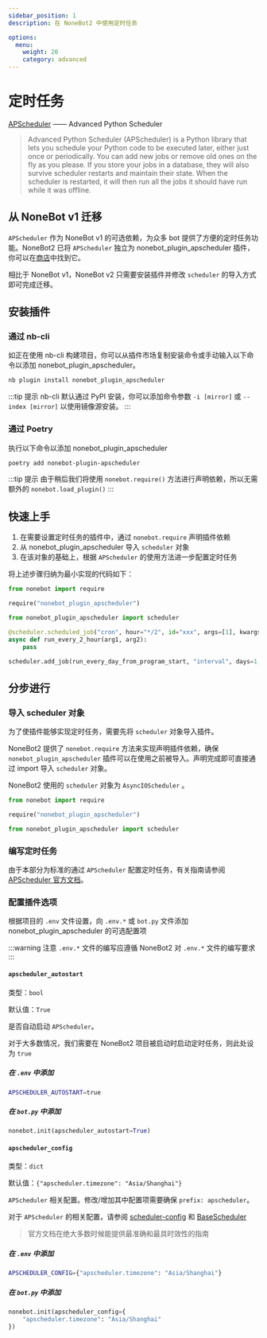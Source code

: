 ```yaml
---
sidebar_position: 1
description: 在 NoneBot2 中使用定时任务

options:
  menu:
    weight: 20
    category: advanced
---
```


# 定时任务

[APScheduler](https://apscheduler.readthedocs.io/en/3.x/) —— Advanced Python Scheduler

> Advanced Python Scheduler (APScheduler) is a Python library that lets you schedule your Python code to be executed later, either just once or periodically. You can add new jobs or remove old ones on the fly as you please. If you store your jobs in a database, they will also survive scheduler restarts and maintain their state. When the scheduler is restarted, it will then run all the jobs it should have run while it was offline.

## 从 NoneBot v1 迁移

`APScheduler` 作为 NoneBot v1 的可选依赖，为众多 bot 提供了方便的定时任务功能。NoneBot2 已将 `APScheduler` 独立为 nonebot_plugin_apscheduler 插件，你可以在[商店](/store)中找到它。

相比于 NoneBot v1，NoneBot v2 只需要安装插件并修改 `scheduler` 的导入方式即可完成迁移。

## 安装插件

### 通过 nb-cli

如正在使用 nb-cli 构建项目，你可以从插件市场复制安装命令或手动输入以下命令以添加 nonebot_plugin_apscheduler。

```bash
nb plugin install nonebot_plugin_apscheduler
```

:::tip 提示
nb-cli 默认通过 PyPI 安装，你可以添加命令参数 `-i [mirror]` 或 `--index [mirror]` 以使用镜像源安装。
:::

### 通过 Poetry

执行以下命令以添加 nonebot_plugin_apscheduler

```bash
poetry add nonebot-plugin-apscheduler
```

:::tip 提示
由于稍后我们将使用 `nonebot.require()` 方法进行声明依赖，所以无需额外的 `nonebot.load_plugin()`
:::

## 快速上手

1. 在需要设置定时任务的插件中，通过 `nonebot.require` 声明插件依赖
2. 从 nonebot_plugin_apscheduler 导入 `scheduler` 对象
3. 在该对象的基础上，根据 `APScheduler` 的使用方法进一步配置定时任务

将上述步骤归纳为最小实现的代码如下：

```python {3,5}
from nonebot import require

require("nonebot_plugin_apscheduler")

from nonebot_plugin_apscheduler import scheduler

@scheduler.scheduled_job("cron", hour="*/2", id="xxx", args=[1], kwargs={"arg2": 2})
async def run_every_2_hour(arg1, arg2):
    pass

scheduler.add_job(run_every_day_from_program_start, "interval", days=1, id="xxx")
```

## 分步进行

### 导入 scheduler 对象

为了使插件能够实现定时任务，需要先将 `scheduler` 对象导入插件。

NoneBot2 提供了 `nonebot.require` 方法来实现声明插件依赖，确保 `nonebot_plugin_apscheduler` 插件可以在使用之前被导入。声明完成即可直接通过 import 导入 `scheduler` 对象。

NoneBot2 使用的 `scheduler` 对象为 `AsyncIOScheduler` 。

```python {3,5}
from nonebot import require

require("nonebot_plugin_apscheduler")

from nonebot_plugin_apscheduler import scheduler
```

### 编写定时任务

由于本部分为标准的通过 `APScheduler` 配置定时任务，有关指南请参阅 [APScheduler 官方文档](https://apscheduler.readthedocs.io/en/3.x/userguide.html#adding-jobs)。

### 配置插件选项

根据项目的 `.env` 文件设置，向 `.env.*` 或 `bot.py` 文件添加 nonebot_plugin_apscheduler 的可选配置项

:::warning 注意
`.env.*` 文件的编写应遵循 NoneBot2 对 `.env.*` 文件的编写要求
:::

#### `apscheduler_autostart`

类型：`bool`

默认值：`True`

是否自动启动 `APScheduler`。

对于大多数情况，我们需要在 NoneBot2 项目被启动时启动定时任务，则此处设为 `true`

##### 在 `.env` 中添加

```bash
APSCHEDULER_AUTOSTART=true
```

##### 在 `bot.py` 中添加

```python
nonebot.init(apscheduler_autostart=True)
```

#### `apscheduler_config`

类型：`dict`

默认值：`{"apscheduler.timezone": "Asia/Shanghai"}`

`APScheduler` 相关配置。修改/增加其中配置项需要确保 `prefix: apscheduler`。

对于 `APScheduler` 的相关配置，请参阅 [scheduler-config](https://apscheduler.readthedocs.io/en/3.x/userguide.html#scheduler-config) 和 [BaseScheduler](https://apscheduler.readthedocs.io/en/3.x/modules/schedulers/base.html#apscheduler.schedulers.base.BaseScheduler)

> 官方文档在绝大多数时候能提供最准确和最具时效性的指南

##### 在 `.env` 中添加

```bash
APSCHEDULER_CONFIG={"apscheduler.timezone": "Asia/Shanghai"}
```

##### 在 `bot.py` 中添加

```python
nonebot.init(apscheduler_config={
    "apscheduler.timezone": "Asia/Shanghai"
})
```
